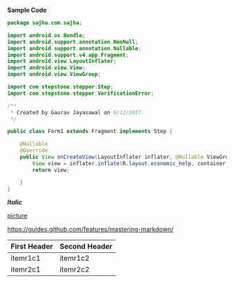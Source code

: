 **Sample Code**
```Java
package sajha.com.sajha;

import android.os.Bundle;
import android.support.annotation.NonNull;
import android.support.annotation.Nullable;
import android.support.v4.app.Fragment;
import android.view.LayoutInflater;
import android.view.View;
import android.view.ViewGroup;

import com.stepstone.stepper.Step;
import com.stepstone.stepper.VerificationError;

/**
 * Created by Gaurav Jayasawal on 6/12/2017.
 */

public class Form1 extends Fragment implements Step {

    @Nullable
    @Override
    public View onCreateView(LayoutInflater inflater, @Nullable ViewGroup container, @Nullable Bundle savedInstanceState) {
        View view = inflater.inflate(R.layout.economic_help, container, false);
        return view;

    }
}
```

***Italic*** 

[picture](http://i1.kym-cdn.com/entries/icons/facebook/000/007/217/Potatoe.jpg)

https://guides.github.com/features/mastering-markdown/

   First Header | Second Header
------------ | -------------
itemr1c1 | itemr1c2
itemr2c1 | itemr2c2
